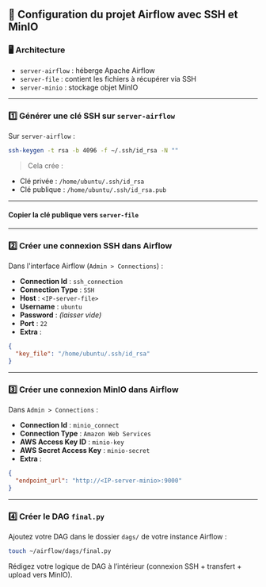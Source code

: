 ## 🔧 Configuration du projet Airflow avec SSH et MinIO

### 🖥️ Architecture

- `server-airflow` : héberge Apache Airflow
- `server-file` : contient les fichiers à récupérer via SSH
- `server-minio` : stockage objet MinIO

---

### 1️⃣ Générer une clé SSH sur `server-airflow`

Sur `server-airflow` :

```bash
ssh-keygen -t rsa -b 4096 -f ~/.ssh/id_rsa -N ""
```

> Cela crée :

- Clé privée : `/home/ubuntu/.ssh/id_rsa`
- Clé publique : `/home/ubuntu/.ssh/id_rsa.pub`

---

#### Copier la clé publique vers `server-file`

---

### 2️⃣ Créer une connexion SSH dans Airflow

Dans l'interface Airflow (`Admin > Connections`) :

- **Connection Id** : `ssh_connection`
- **Connection Type** : `SSH`
- **Host** : `<IP-server-file>`
- **Username** : `ubuntu`
- **Password** : *(laisser vide)*
- **Port** : `22`
- **Extra** :

```json
{
  "key_file": "/home/ubuntu/.ssh/id_rsa"
}
```

---

### 3️⃣ Créer une connexion MinIO dans Airflow

Dans `Admin > Connections` :

- **Connection Id** : `minio_connect`
- **Connection Type** : `Amazon Web Services`
- **AWS Access Key ID** : `minio-key`
- **AWS Secret Access Key** : `minio-secret`
- **Extra** :

```json
{
  "endpoint_url": "http://<IP-server-minio>:9000"
}
```

---

### 4️⃣  Créer le DAG `final.py`

Ajoutez votre DAG dans le dossier `dags/` de votre instance Airflow :

```bash
touch ~/airflow/dags/final.py
```

Rédigez votre logique de DAG à l’intérieur (connexion SSH + transfert + upload vers MinIO).
